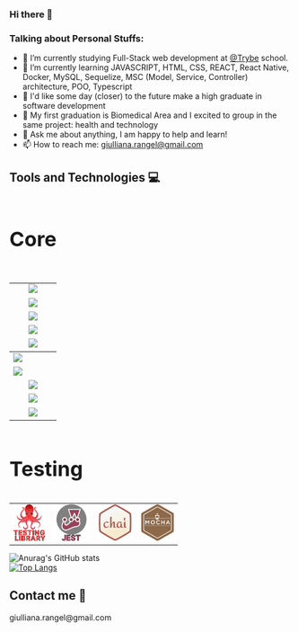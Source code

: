 ### Hi there 👋

### Talking about Personal Stuffs:

- 🔭 I’m currently studying Full-Stack web development at [@Trybe](https://www.betrybe.com/) school.
- 🌱 I’m currently learning JAVASCRIPT, HTML, CSS, REACT, React Native, Docker, MySQL, Sequelize, MSC (Model, Service, Controller) architecture, POO, Typescript
- 👯 I'd like some day (closer) to the future make a high graduate in software development
- 🤔 My first graduation is Biomedical Area and I excited to group in the same project: health and technology
- 💬 Ask me about anything, I am happy to help and learn!
- 📫 How to reach me: giulliana.rangel@gmail.com

## Tools and Technologies :computer:
<head> 
<link rel="stylesheet" href="https://cdn.jsdelivr.net/gh/devicons/devicon@v2.15.1/devicon.min.css">
</head>
<body>          
 <tbody>
  <div style="display: flex; flex-wrap: wrap; justify-content: space-between;">
	<div class="table-container">
    <h1 style="font-size: 36px; font-weight: bold;">Core</h1>
    <table style="width:100%;float:left">
   <tr>
     <td align="center" width="20%">
         <img height=60px src="https://cdn.jsdelivr.net/gh/devicons/devicon/icons/github/github-original-wordmark.svg" />
     </td>
  </tr>
    <tr>
     <td align="center" width="20%">
         <img height=60px src="https://cdn.jsdelivr.net/gh/devicons/devicon/icons/docker/docker-original-wordmark.svg" />
     </td>
  </tr>
       <tr>
     <td align="center" width="20%">
         <img height=60px src="https://cdn.jsdelivr.net/gh/devicons/devicon/icons/react/react-original-wordmark.svg" />
     </td>
  </tr>
        <tr>
     <td align="center" width="20%">
         <img height=60px src="https://cdn.jsdelivr.net/gh/devicons/devicon/icons/html5/html5-original-wordmark.svg" />
     </td>
  </tr>
   <br>
   <tr>
     <td align="center" width="20%">
         <img height=60px src="https://cdn.jsdelivr.net/gh/devicons/devicon/icons/mysql/mysql-original-wordmark.svg" />
     </td>
  </tr>   
  </tbody>
  
  <tbody>
     <tr>
     <td>
       <span><b><center></center></b></span>
         <img height=60px src="https://cdn.jsdelivr.net/gh/devicons/devicon/icons/sequelize/sequelize-plain-wordmark.svg" />
     </td>
  </tr>
        <tr>
     <td>
          <span><b><center></center></b></span>
         <img height=60px src="https://cdn.jsdelivr.net/gh/devicons/devicon/icons/css3/css3-original-wordmark.svg" />
     </td>
  </tr>  
           <tr>
     <td align="center" width="20%">
         <img height=60px src="https://cdn.jsdelivr.net/gh/devicons/devicon/icons/typescript/typescript-original.svg" />
     </td>
  </tr> 
               <tr>
     <td align="center" width="20%">
         <img height=60px src="https://cdn.jsdelivr.net/gh/devicons/devicon/icons/javascript/javascript-original.svg" />
     </td>
  </tr> 
      <tr>
     <td align="center" width="20%">
         <img height=60px src="https://cdn.jsdelivr.net/gh/devicons/devicon/icons/nodejs/nodejs-original-wordmark.svg" />
     </td>
  </tr>
       </table>
  </div>
 </div> 
  </tbody>
          
   </table>
   <div class="table-container">
    <h1 style="font-size: 36px; font-weight: bold;">Testing</h1>
    <table style="width:100%;float:left">
      <tr>
        <td>
          <span><b><center></center></b></span>
          <img height=65px src="https://raw.githubusercontent.com/lucas-de-lima/Lucas-De-Lima/main/assets/png/TestingLibrary.png">
        </td>
		<td>
          <span><b><center></center></b></span>
          <img height=65px src="https://raw.githubusercontent.com/lucas-de-lima/Lucas-De-Lima/main/assets/png/jest.png">
        </td>
		<td>
          <span><b><center></center></b></span>
          <img height=65px src="https://raw.githubusercontent.com/lucas-de-lima/Lucas-De-Lima/main/assets/png/chai.png">
        </td>
		<td>
          <span><b><center></center></b></span>
          <img height=65px src="https://raw.githubusercontent.com/lucas-de-lima/Lucas-De-Lima/main/assets/png/mocha.png">
        </td>
      </tr>
    </table>
  </div>
 </div>    
  <br>
 
 ![Anurag's GitHub stats](https://github-readme-stats.vercel.app/api?username=Giulliana-Rangel&show_icons=true&theme=radical)
 <br>
 [![Top Langs](https://github-readme-stats.vercel.app/api/top-langs/?username=Giulliana-Rangel)](https://github.com/anuraghazra/github-readme-stats)

  
## Contact me 💬

<body>
  <p> giulliana.rangel@gmail.com</p>
  
  </body>

